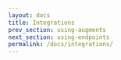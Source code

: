 ```yaml
---
layout: docs
title: Integrations
prev_section: using-augments
next_section: using-endpoints
permalink: /docs/integrations/
---
```

